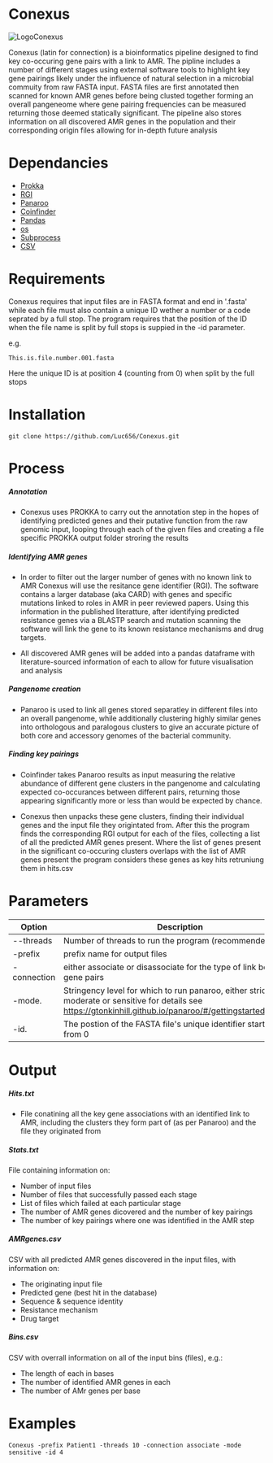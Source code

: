# Conexus
![LogoConexus](https://user-images.githubusercontent.com/94873030/189007177-a9bbac60-7114-4790-a8cf-1dd5f08e2408.jpg)

Conexus (latin for connection) is a bioinformatics pipeline designed to find key co-occuring gene pairs with a link to AMR. The pipline includes a number of different stages using external software tools to highlight key gene pairings likely under the influence of natural selection in a microbial commuity from raw FASTA input. FASTA files are first annotated then scanned for known AMR genes before being clusted together forming an overall pangeneome where gene pairing frequencies can be measured returning those deemed statically significant. The pipeline also stores information on all discovered AMR genes in the population and their corresponding origin files allowing for in-depth future analysis
# Dependancies 
 - [Prokka](https://github.com/tseemann/prokka)
 - [RGI](https://github.com/arpcard/rgi)
 - [Panaroo](https://gtonkinhill.github.io/panaroo/#/gettingstarted/quickstart)
 - [Coinfinder](http://mcinerneylab.com/software/coinfinder/)
 - [Pandas](https://pandas.pydata.org/)
 - [os](https://docs.python.org/3/library/os.html#module-os)
 - [Subprocess](https://docs.python.org/3/library/subprocess.html#module-subprocess)
 - [CSV](https://docs.python.org/3/library/csv.html#module-csv)
# Requirements 
Conexus requires that input files are in FASTA format and end in '.fasta' while each file must also contain a unique ID wether a number or a code seprated by a full stop. The program requires that the position of the ID when the file name is split by full stops is suppied in the -id parameter. 

e.g.
```
This.is.file.number.001.fasta
```
Here the unique ID is at position 4 (counting from 0) when split by the full stops
# Installation
```
git clone https://github.com/Luc656/Conexus.git

```
# Process
##### Annotation
- Conexus uses PROKKA to carry out the annotation step in the hopes of identifying predicted genes and their putative function from the raw genomic input, looping through each of the given files and creating a file specific PROKKA output folder stroring the results
##### Identifying AMR genes 
- In order to filter out the larger number of genes with no known link to AMR Conexus will use the resitance gene identifier (RGI). The software contains a larger database (aka CARD) with genes and specific mutations linked to roles in AMR in peer reviewed papers. Using this information in the published literatture, after identifying predicted resistance genes via a BLASTP search and mutation scanning the software will link the gene to its known resistance mechanisms and drug targets.

- All discovered AMR genes will be added into a pandas dataframe with literature-sourced information of each to allow for future visualisation and analysis
##### Pangenome creation
- Panaroo is used to link all genes stored separatley in different files into an overall pangenome, while additionally clustering highly similar genes into orthologous and paralogous clusters to give an accurate picture of both core and accessory genomes of the bacterial community.
##### Finding key pairings
- Coinfinder takes Panaroo results as input measuring the relative abundance of different gene clusters in the pangenome and calculating expected co-occurances between different pairs, returning those appearing significantly more or less than would be expected by chance.

- Conexus then unpacks these gene clusters, finding their individual genes and the input file they origintated from. After this the program finds the corresponding RGI output for each of the files, collecting a list of all the predicted AMR genes present. Where the list of genes present in the significant co-occuring clusters overlaps with the list of AMR genes present the program considers these genes as key hits retruniung them in hits.csv
# Parameters
|Option     | Description |
|-----------|-------------|
|--threads   |Number of threads to run the program (recommended >= 8)     |
|-prefix     |prefix name for output files     |
|-connection |either associate or disassociate for the type of link between gene pairs    |
|-mode.      |Stringency level for which to run panaroo, either strict, moderate or sensitive for details see https://gtonkinhill.github.io/panaroo/#/gettingstarted/params
|-id.        |The postion of the FASTA file's unique identifier starting from 0
# Output
##### Hits.txt
- File conatining all the key gene associations with an identified link to AMR, including the clusters they form part of (as per Panaroo) and the file they originated from
##### Stats.txt
File containing information on:
  - Number of input files
  - Number of files that successfully passed each stage
  - List of files which failed at each particular stage
  - The number of AMR genes dicovered and the number of key pairings
  - The number of key pairings where one was identified in the AMR step
 ##### AMRgenes.csv
 CSV with all predicted AMR genes discovered in the input files, with information on:
  - The originating input file
  - Predicted gene (best hit in the database)
  - Sequence & sequence identity
  - Resistance mechanism
  - Drug target
 ##### Bins.csv
 CSV with overrall information on all of the input bins (files), e.g.:
  - The length of each in bases
  - The number of identified AMR genes in each
  - The number of AMr genes per base 

# Examples
```
Conexus -prefix Patient1 -threads 10 -connection associate -mode sensitive -id 4
```
